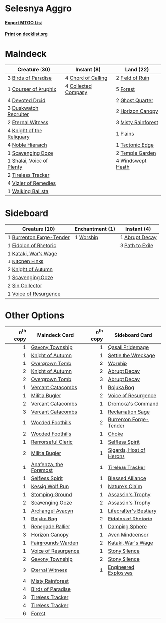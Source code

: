 # Selesnya Aggro

#### [Export MTGO List](../collection/Selesnya%20Aggro/Selesnya%20Aggro.txt)
#### [Print on decklist.org](http://decklist.org/?deckmain=3%09Birds%20of%20Paradise%0A4%09Chord%20of%20Calling%0A4%09Collected%20Company%0A1%09Courser%20of%20Kruphix%0A4%09Devoted%20Druid%0A3%09Duskwatch%20Recruiter%0A2%09Eternal%20Witness%0A2%09Field%20of%20Ruin%0A5%09Forest%0A2%09Ghost%20Quarter%0A2%09Horizon%20Canopy%0A4%09Knight%20of%20the%20Reliquary%0A3%09Misty%20Rainforest%0A4%09Noble%20Hierarch%0A1%09Plains%0A1%09Scavenging%20Ooze%0A1%09Shalai,%20Voice%20of%20Plenty%0A1%09Tectonic%20Edge%0A2%09Temple%20Garden%0A2%09Tireless%20Tracker%0A4%09Vizier%20of%20Remedies%0A1%09Walking%20Ballista%0A4%09Windswept%20Heath&deckside=1%09Abrupt%20Decay%0A1%09Burrenton%20Forge-Tender%0A1%09Eidolon%20of%20Rhetoric%0A1%09Kataki,%20War's%20Wage%0A1%09Kitchen%20Finks%0A2%09Knight%20of%20Autumn%0A3%09Path%20to%20Exile%0A1%09Scavenging%20Ooze%0A2%09Sin%20Collector%0A1%09Voice%20of%20Resurgence%0A1%09Worship)
# Maindeck

|                                           Creature (30)                                            |                                         Instant (8)                                          |                                          Land (22)                                          |
|----------------------------------------------------------------------------------------------------|----------------------------------------------------------------------------------------------|---------------------------------------------------------------------------------------------|
|3 [Birds of Paradise](http://gatherer.wizards.com/Pages/Card/Details.aspx?multiverseid=416933)      |4 [Chord of Calling](http://gatherer.wizards.com/Pages/Card/Details.aspx?multiverseid=89064)  |2 [Field of Ruin](http://gatherer.wizards.com/Pages/Card/Details.aspx?multiverseid=435415)   |
|1 [Courser of Kruphix](http://gatherer.wizards.com/Pages/Card/Details.aspx?multiverseid=442153)     |4 [Collected Company](http://gatherer.wizards.com/Pages/Card/Details.aspx?multiverseid=394519)|5 [Forest](http://gatherer.wizards.com/Pages/Card/Details.aspx?multiverseid=439605)          |
|4 [Devoted Druid](http://gatherer.wizards.com/Pages/Card/Details.aspx?multiverseid=135500)          |                                                                                              |2 [Ghost Quarter](http://gatherer.wizards.com/Pages/Card/Details.aspx?multiverseid=430470)   |
|3 [Duskwatch Recruiter](http://gatherer.wizards.com/Pages/Card/Details.aspx?multiverseid=409961)    |                                                                                              |2 [Horizon Canopy](http://gatherer.wizards.com/Pages/Card/Details.aspx?multiverseid=438806)  |
|2 [Eternal Witness](http://gatherer.wizards.com/Pages/Card/Details.aspx?multiverseid=370427)        |                                                                                              |3 [Misty Rainforest](http://gatherer.wizards.com/Pages/Card/Details.aspx?multiverseid=426065)|
|4 [Knight of the Reliquary](http://gatherer.wizards.com/Pages/Card/Details.aspx?multiverseid=370379)|                                                                                              |1 [Plains](http://gatherer.wizards.com/Pages/Card/Details.aspx?multiverseid=439601)          |
|4 [Noble Hierarch](http://gatherer.wizards.com/Pages/Card/Details.aspx?multiverseid=397709)         |                                                                                              |1 [Tectonic Edge](http://gatherer.wizards.com/Pages/Card/Details.aspx?multiverseid=409575)   |
|1 [Scavenging Ooze](http://gatherer.wizards.com/Pages/Card/Details.aspx?multiverseid=425959)        |                                                                                              |2 [Temple Garden](http://gatherer.wizards.com/Pages/Card/Details.aspx?multiverseid=405112)   |
|1 [Shalai, Voice of Plenty](http://gatherer.wizards.com/Pages/Card/Details.aspx?multiverseid=442923)|                                                                                              |4 [Windswept Heath](http://gatherer.wizards.com/Pages/Card/Details.aspx?multiverseid=405115) |
|2 [Tireless Tracker](http://gatherer.wizards.com/Pages/Card/Details.aspx?multiverseid=409997)       |                                                                                              |                                                                                             |
|4 [Vizier of Remedies](http://gatherer.wizards.com/Pages/Card/Details.aspx?multiverseid=426740)     |                                                                                              |                                                                                             |
|1 [Walking Ballista](http://gatherer.wizards.com/Pages/Card/Details.aspx?multiverseid=423848)       |                                                                                              |                                                                                             |


# Sideboard

|                                           Creature (10)                                           |                                  Enchantment (1)                                   |                                       Instant (4)                                        |
|---------------------------------------------------------------------------------------------------|------------------------------------------------------------------------------------|------------------------------------------------------------------------------------------|
|1 [Burrenton Forge-Tender](http://gatherer.wizards.com/Pages/Card/Details.aspx?multiverseid=438580)|1 [Worship](http://gatherer.wizards.com/Pages/Card/Details.aspx?multiverseid=429865)|1 [Abrupt Decay](http://gatherer.wizards.com/Pages/Card/Details.aspx?multiverseid=425971) |
|1 [Eidolon of Rhetoric](http://gatherer.wizards.com/Pages/Card/Details.aspx?multiverseid=380409)   |                                                                                    |3 [Path to Exile](http://gatherer.wizards.com/Pages/Card/Details.aspx?multiverseid=370408)|
|1 [Kataki, War's Wage](http://gatherer.wizards.com/Pages/Card/Details.aspx?multiverseid=370414)    |                                                                                    |                                                                                          |
|1 [Kitchen Finks](http://gatherer.wizards.com/Pages/Card/Details.aspx?multiverseid=370458)         |                                                                                    |                                                                                          |
|2 [Knight of Autumn](http://gatherer.wizards.com/Pages/Card/Details.aspx?multiverseid=452933)      |                                                                                    |                                                                                          |
|1 [Scavenging Ooze](http://gatherer.wizards.com/Pages/Card/Details.aspx?multiverseid=425959)       |                                                                                    |                                                                                          |
|2 [Sin Collector](http://gatherer.wizards.com/Pages/Card/Details.aspx?multiverseid=426008)         |                                                                                    |                                                                                          |
|1 [Voice of Resurgence](http://gatherer.wizards.com/Pages/Card/Details.aspx?multiverseid=426025)   |                                                                                    |                                                                                          |


# Other Options

|*n*<sup>th</sup> copy|                                          Maindeck Card                                          |*n*<sup>th</sup> copy|                                          Sideboard Card                                          |
|--------------------:|-------------------------------------------------------------------------------------------------|--------------------:|--------------------------------------------------------------------------------------------------|
|                    1|[Gavony Township](http://gatherer.wizards.com/Pages/Card/Details.aspx?multiverseid=233242)       |                    1|[Qasali Pridemage](http://gatherer.wizards.com/Pages/Card/Details.aspx?multiverseid=249405)       |
|                    1|[Knight of Autumn](http://gatherer.wizards.com/Pages/Card/Details.aspx?multiverseid=452933)      |                    1|[Settle the Wreckage](http://gatherer.wizards.com/Pages/Card/Details.aspx?multiverseid=435186)    |
|                    1|[Overgrown Tomb](http://gatherer.wizards.com/Pages/Card/Details.aspx?multiverseid=405103)        |                    2|[Worship](http://gatherer.wizards.com/Pages/Card/Details.aspx?multiverseid=429865)                |
|                    2|[Knight of Autumn](http://gatherer.wizards.com/Pages/Card/Details.aspx?multiverseid=452933)      |                    2|[Abrupt Decay](http://gatherer.wizards.com/Pages/Card/Details.aspx?multiverseid=425971)           |
|                    2|[Overgrown Tomb](http://gatherer.wizards.com/Pages/Card/Details.aspx?multiverseid=405103)        |                    3|[Abrupt Decay](http://gatherer.wizards.com/Pages/Card/Details.aspx?multiverseid=425971)           |
|                    1|[Verdant Catacombs](http://gatherer.wizards.com/Pages/Card/Details.aspx?multiverseid=426074)     |                    1|[Bojuka Bog](http://gatherer.wizards.com/Pages/Card/Details.aspx?multiverseid=247536)             |
|                    1|[Militia Bugler](http://gatherer.wizards.com/Pages/Card/Details.aspx?multiverseid=447165)        |                    2|[Voice of Resurgence](http://gatherer.wizards.com/Pages/Card/Details.aspx?multiverseid=426025)    |
|                    2|[Verdant Catacombs](http://gatherer.wizards.com/Pages/Card/Details.aspx?multiverseid=426074)     |                    1|[Dromoka's Command](http://gatherer.wizards.com/Pages/Card/Details.aspx?multiverseid=394558)      |
|                    3|[Verdant Catacombs](http://gatherer.wizards.com/Pages/Card/Details.aspx?multiverseid=426074)     |                    1|[Reclamation Sage](http://gatherer.wizards.com/Pages/Card/Details.aspx?multiverseid=430359)       |
|                    1|[Wooded Foothills](http://gatherer.wizards.com/Pages/Card/Details.aspx?multiverseid=405116)      |                    2|[Burrenton Forge-Tender](http://gatherer.wizards.com/Pages/Card/Details.aspx?multiverseid=438580) |
|                    2|[Wooded Foothills](http://gatherer.wizards.com/Pages/Card/Details.aspx?multiverseid=405116)      |                    1|[Choke](http://gatherer.wizards.com/Pages/Card/Details.aspx?multiverseid=430685)                  |
|                    1|[Remorseful Cleric](http://gatherer.wizards.com/Pages/Card/Details.aspx?multiverseid=447169)     |                    1|[Selfless Spirit](http://gatherer.wizards.com/Pages/Card/Details.aspx?multiverseid=414332)        |
|                    2|[Militia Bugler](http://gatherer.wizards.com/Pages/Card/Details.aspx?multiverseid=447165)        |                    1|[Sigarda, Host of Herons](http://gatherer.wizards.com/Pages/Card/Details.aspx?multiverseid=240033)|
|                    1|[Anafenza, the Foremost](http://gatherer.wizards.com/Pages/Card/Details.aspx?multiverseid=386476)|                    1|[Tireless Tracker](http://gatherer.wizards.com/Pages/Card/Details.aspx?multiverseid=409997)       |
|                    1|[Selfless Spirit](http://gatherer.wizards.com/Pages/Card/Details.aspx?multiverseid=414332)       |                    1|[Blessed Alliance](http://gatherer.wizards.com/Pages/Card/Details.aspx?multiverseid=414302)       |
|                    1|[Kessig Wolf Run](http://gatherer.wizards.com/Pages/Card/Details.aspx?multiverseid=373323)       |                    1|[Nature's Claim](http://gatherer.wizards.com/Pages/Card/Details.aspx?multiverseid=438743)         |
|                    1|[Stomping Ground](http://gatherer.wizards.com/Pages/Card/Details.aspx?multiverseid=405110)       |                    1|[Assassin's Trophy](http://gatherer.wizards.com/Pages/Card/Details.aspx?multiverseid=452902)      |
|                    2|[Scavenging Ooze](http://gatherer.wizards.com/Pages/Card/Details.aspx?multiverseid=425959)       |                    2|[Assassin's Trophy](http://gatherer.wizards.com/Pages/Card/Details.aspx?multiverseid=452902)      |
|                    1|[Archangel Avacyn](http://gatherer.wizards.com/Pages/Card/Details.aspx?multiverseid=439314)      |                    1|[Lifecrafter's Bestiary](http://gatherer.wizards.com/Pages/Card/Details.aspx?multiverseid=423829) |
|                    1|[Bojuka Bog](http://gatherer.wizards.com/Pages/Card/Details.aspx?multiverseid=247536)            |                    2|[Eidolon of Rhetoric](http://gatherer.wizards.com/Pages/Card/Details.aspx?multiverseid=380409)    |
|                    1|[Renegade Rallier](http://gatherer.wizards.com/Pages/Card/Details.aspx?multiverseid=423800)      |                    1|[Damping Sphere](http://gatherer.wizards.com/Pages/Card/Details.aspx?multiverseid=443101)         |
|                    3|[Horizon Canopy](http://gatherer.wizards.com/Pages/Card/Details.aspx?multiverseid=438806)        |                    1|[Aven Mindcensor](http://gatherer.wizards.com/Pages/Card/Details.aspx?multiverseid=429861)        |
|                    1|[Fairgrounds Warden](http://gatherer.wizards.com/Pages/Card/Details.aspx?multiverseid=417586)    |                    2|[Kataki, War's Wage](http://gatherer.wizards.com/Pages/Card/Details.aspx?multiverseid=370414)     |
|                    1|[Voice of Resurgence](http://gatherer.wizards.com/Pages/Card/Details.aspx?multiverseid=426025)   |                    1|[Stony Silence](http://gatherer.wizards.com/Pages/Card/Details.aspx?multiverseid=425850)          |
|                    2|[Gavony Township](http://gatherer.wizards.com/Pages/Card/Details.aspx?multiverseid=233242)       |                    2|[Stony Silence](http://gatherer.wizards.com/Pages/Card/Details.aspx?multiverseid=425850)          |
|                    3|[Eternal Witness](http://gatherer.wizards.com/Pages/Card/Details.aspx?multiverseid=370427)       |                    1|[Engineered Explosives](http://gatherer.wizards.com/Pages/Card/Details.aspx?multiverseid=370549)  |
|                    4|[Misty Rainforest](http://gatherer.wizards.com/Pages/Card/Details.aspx?multiverseid=426065)      |                     |                                                                                                  |
|                    4|[Birds of Paradise](http://gatherer.wizards.com/Pages/Card/Details.aspx?multiverseid=416933)     |                     |                                                                                                  |
|                    3|[Tireless Tracker](http://gatherer.wizards.com/Pages/Card/Details.aspx?multiverseid=409997)      |                     |                                                                                                  |
|                    4|[Tireless Tracker](http://gatherer.wizards.com/Pages/Card/Details.aspx?multiverseid=409997)      |                     |                                                                                                  |
|                    6|[Forest](http://gatherer.wizards.com/Pages/Card/Details.aspx?multiverseid=439605)                |                     |                                                                                                  |

